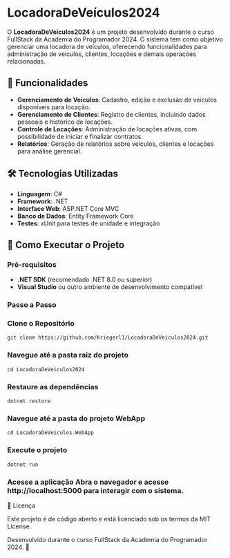 # LocadoraDeVeículos2024

O **LocadoraDeVeículos2024** é um projeto desenvolvido durante o curso FullStack da Academia do Programador 2024. O sistema tem como objetivo gerenciar uma locadora de veículos, oferecendo funcionalidades para administração de veículos, clientes, locações e demais operações relacionadas.

## 📌 Funcionalidades

- **Gerenciamento de Veículos**: Cadastro, edição e exclusão de veículos disponíveis para locação.
- **Gerenciamento de Clientes**: Registro de clientes, incluindo dados pessoais e histórico de locações.
- **Controle de Locações**: Administração de locações ativas, com possibilidade de iniciar e finalizar contratos.
- **Relatórios**: Geração de relatórios sobre veículos, clientes e locações para análise gerencial.

## 🛠️ Tecnologias Utilizadas

- **Linguagem**: C#
- **Framework**: .NET
- **Interface Web**: ASP.NET Core MVC
- **Banco de Dados**: Entity Framework Core
- **Testes**: xUnit para testes de unidade e integração

## 🚀 Como Executar o Projeto

### Pré-requisitos

- **.NET SDK** (recomendado .NET 8.0 ou superior)
- **Visual Studio** ou outro ambiente de desenvolvimento compatível

### Passo a Passo

### Clone o Repositório
```
git clone https://github.com/Kriegerl1/LocadoraDeVeiculos2024.git
```

### Navegue até a pasta raiz do projeto
```
cd LocadoraDeVeiculos2024
```

### Restaure as dependências
```
dotnet restore
```

### Navegue até a pasta do projeto WebApp
```
cd LocadoraDeVeiculos.WebApp
```

### Execute o projeto
```
dotnet run
```
    
### Acesse a aplicação Abra o navegador e acesse http://localhost:5000 para interagir com o sistema.

📄 Licença

Este projeto é de código aberto e está licenciado sob os termos da MIT License.

Desenvolvido durante o curso FullStack da Academia do Programador 2024. 🚀
